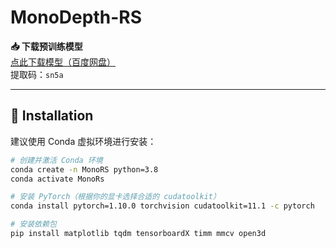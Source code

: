 # MonoDepth-RS

**📥 下载预训练模型**  
[点此下载模型（百度网盘）](https://pan.baidu.com/s/1H41V78ddq6KIT3BD60jLeg)  
提取码：`sn5a`

---

## 🔧 Installation

建议使用 Conda 虚拟环境进行安装：

```bash
# 创建并激活 Conda 环境
conda create -n MonoRS python=3.8
conda activate MonoRs

# 安装 PyTorch（根据你的显卡选择合适的 cudatoolkit）
conda install pytorch=1.10.0 torchvision cudatoolkit=11.1 -c pytorch

# 安装依赖包
pip install matplotlib tqdm tensorboardX timm mmcv open3d
